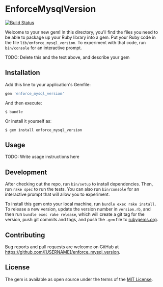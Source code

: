 # EnforceMysqlVersion

[![Build
Status](https://travis-ci.org/pipt/enforce_mysql_version.png?branch=master)](https://travis-ci.org/pipt/enforce_mysql_version)

Welcome to your new gem! In this directory, you'll find the files you need to be able to package up your Ruby library into a gem. Put your Ruby code in the file `lib/enforce_mysql_version`. To experiment with that code, run `bin/console` for an interactive prompt.

TODO: Delete this and the text above, and describe your gem

## Installation

Add this line to your application's Gemfile:

```ruby
gem 'enforce_mysql_version'
```

And then execute:

    $ bundle

Or install it yourself as:

    $ gem install enforce_mysql_version

## Usage

TODO: Write usage instructions here

## Development

After checking out the repo, run `bin/setup` to install dependencies. Then, run `rake spec` to run the tests. You can also run `bin/console` for an interactive prompt that will allow you to experiment.

To install this gem onto your local machine, run `bundle exec rake install`. To release a new version, update the version number in `version.rb`, and then run `bundle exec rake release`, which will create a git tag for the version, push git commits and tags, and push the `.gem` file to [rubygems.org](https://rubygems.org).

## Contributing

Bug reports and pull requests are welcome on GitHub at https://github.com/[USERNAME]/enforce_mysql_version.


## License

The gem is available as open source under the terms of the [MIT License](http://opensource.org/licenses/MIT).

